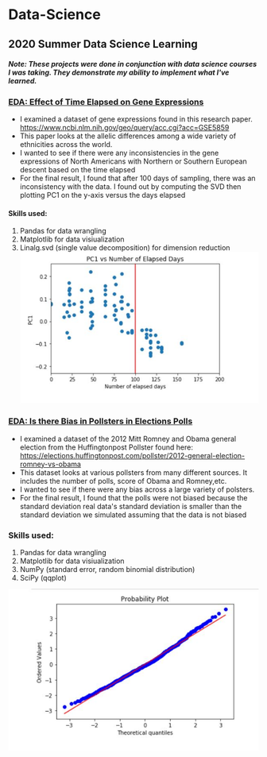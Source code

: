 # Data-Science
## 2020 Summer Data Science Learning
##### Note: These projects were done in conjunction with data science courses I was taking. They demonstrate my ability to implement what I've learned.

### [EDA: Effect of Time Elapsed on Gene Expressions](https://github.com/ronwho/Data-Science/blob/master/EDA%20Effect%20of%20Time%20Elapsed%20on%20Gene%20Expressions.ipynb)
* I examined a dataset of gene expressions found in this research paper. https://www.ncbi.nlm.nih.gov/geo/query/acc.cgi?acc=GSE5859
* This paper looks at the allelic differences among a wide variety of ethnicities across the world.
* I wanted to see if there were any inconsistencies in the gene expressions of North Americans with Northern or Southern European descent based on the time elapsed
* For the final result, I found that after 100 days of sampling, there was an inconsistency with the data. I found out by computing the SVD then plotting PC1 on the y-axis versus the days elapsed
#### Skills used:
1. Pandas for data wrangling
2. Matplotlib for data visiualization
3. Linalg.svd (single value decomposition) for dimension reduction
![](/imgs/eda1.JPG)

### [EDA: Is there Bias in Pollsters in Elections Polls](https://github.com/ronwho/Data-Science/blob/master/EDA%20Is%20there%20Bias%20in%20Pollsters%20in%20Elections%20Polls.ipynb)
* I examined a dataset of the 2012 Mitt Romney and Obama general election from the Huffingtonpost Pollster found here: https://elections.huffingtonpost.com/pollster/2012-general-election-romney-vs-obama
* This dataset looks at various pollsters from many different sources. It includes the number of polls, score of Obama and Romney,etc.
* I wanted to see if there were any bias across a large variety of polsters.
* For the final result, I found that the polls were not biased because the standard deviation real data's standard deviation is smaller than the standard deviation we simulated assuming that the data is not biased
### Skills used:
1. Pandas for data wrangling
2. Matplotlib for data visiualization
3. NumPy (standard error, random binomial distribution)
4. SciPy (qqplot)

![](/imgs/eda2.JPG)

